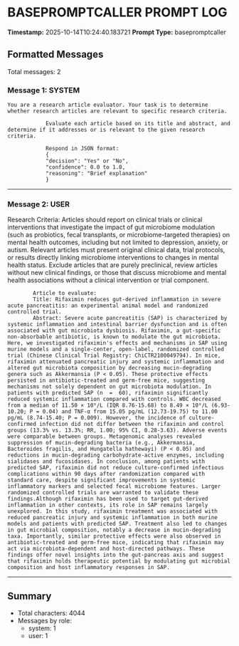 # BASEPROMPTCALLER PROMPT LOG
**Timestamp:** 2025-10-14T10:24:40.183721
**Prompt Type:** basepromptcaller

## Formatted Messages
Total messages: 2

### Message 1: SYSTEM

```
You are a research article evaluator. Your task is to determine whether research articles are relevant to specific research criteria.

            Evaluate each article based on its title and abstract, and determine if it addresses or is relevant to the given research criteria.

            Respond in JSON format:
            {
            "decision": "Yes" or "No",
            "confidence": 0.0 to 1.0,
            "reasoning": "Brief explanation"
            }
```

---

### Message 2: USER

Research Criteria: Articles should report on clinical trials or clinical interventions that investigate the impact of gut microbiome modulation (such as probiotics, fecal transplants, or microbiome-targeted therapies) on mental health outcomes, including but not limited to depression, anxiety, or autism. Relevant articles must present original clinical data, trial protocols, or results directly linking microbiome interventions to changes in mental health status. Exclude articles that are purely preclinical, review articles without new clinical findings, or those that discuss microbiome and mental health associations without a clinical intervention or trial component.

            Article to evaluate:
            Title: Rifaximin reduces gut-derived inflammation in severe acute pancreatitis: an experimental animal model and randomized controlled trial.
            Abstract: Severe acute pancreatitis (SAP) is characterized by systemic inflammation and intestinal barrier dysfunction and is often associated with gut microbiota dysbiosis. Rifaximin, a gut-specific non-absorbable antibiotic, is known to modulate the gut microbiota. Here, we investigated rifaximin's effects and mechanisms in SAP using murine models and a single-center, open-label, randomized controlled trial (Chinese Clinical Trial Registry: ChiCTR2100049794). In mice, rifaximin attenuated pancreatic injury and systemic inflammation and altered gut microbiota composition by decreasing mucin-degrading genera such as Akkermansia (P < 0.05). These protective effects persisted in antibiotic-treated and germ-free mice, suggesting mechanisms not solely dependent on gut microbiota modulation. In patients with predicted SAP (n  =  60), rifaximin significantly reduced systemic inflammation compared with controls. WBC decreased from a median of 11.50 × 10⁹/L (IQR 8.76-15.68) to 8.49 × 10⁹/L (6.93-10.20; P = 0.04) and TNF-α from 15.05 pg/mL (12.73-19.75) to 11.00 pg/mL (8.74-15.40; P = 0.009). However, the incidence of culture-confirmed infection did not differ between the rifaximin and control groups (13.3% vs. 13.3%; RR, 1.00; 95% CI, 0.28-3.63). Adverse events were comparable between groups. Metagenomic analyses revealed suppression of mucin-degrading bacteria (e.g., Akkermansia, Bacteroides fragilis, and Hungatella hathewayi) (P < 0.05) and reductions in mucin-degrading carbohydrate-active enzymes, including sialidases and fucosidases. In conclusion, among patients with predicted SAP, rifaximin did not reduce culture-confirmed infectious complications within 90 days after randomization compared with standard care, despite significant improvements in systemic inflammatory markers and selected fecal microbiome features. Larger randomized controlled trials are warranted to validate these findings.Although rifaximin has been used to target gut-derived inflammation in other contexts, its role in SAP remains largely unexplored. In this study, rifaximin treatment was associated with reduced pancreatic injury and systemic inflammation in both murine models and patients with predicted SAP. Treatment also led to changes in gut microbial composition, notably a decrease in mucin-degrading taxa. Importantly, similar protective effects were also observed in antibiotic-treated and germ-free mice, indicating that rifaximin may act via microbiota-dependent and host-directed pathways. These findings offer novel insights into the gut-pancreas axis and suggest that rifaximin holds therapeutic potential by modulating gut microbial composition and host inflammatory responses in SAP.

---

## Summary
- Total characters: 4044
- Messages by role:
  - system: 1
  - user: 1
